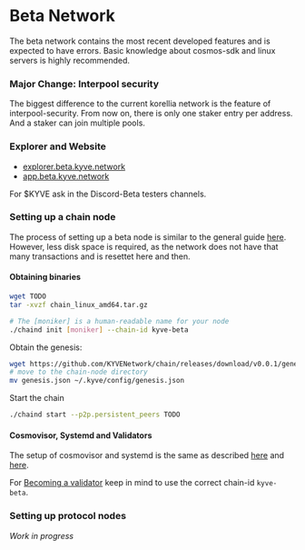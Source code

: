 # Beta Network

The beta network contains the most recent developed features and is expected to have errors.
Basic knowledge about cosmos-sdk and linux servers is highly recommended.

### Major Change: Interpool security
The biggest difference to the current korellia network is the feature of interpool-security.
From now on, there is only one staker entry per address. And a staker can join multiple pools. 


### Explorer and Website
- [explorer.beta.kyve.network](https://explorer.beta.kyve.network/kyve-betanet/staking)
- [app.beta.kyve.network](https://app.beta.kyve.network/)

For $KYVE ask in the Discord-Beta testers channels. 

### Setting up a chain node

The process of setting up a beta node is similar to the general guide
[here](/validators/chain-node.md). However, less disk space is required, as
the network does not have that many transactions and is resettet here and then.

#### Obtaining binaries
```bash
wget TODO
tar -xvzf chain_linux_amd64.tar.gz

# The [moniker] is a human-readable name for your node
./chaind init [moniker] --chain-id kyve-beta
```

Obtain the genesis:
```bash
wget https://github.com/KYVENetwork/chain/releases/download/v0.0.1/genesis.json
# move to the chain-node directory
mv genesis.json ~/.kyve/config/genesis.json
```

Start the chain
```bash
./chaind start --p2p.persistent_peers TODO
```


#### Cosmovisor, Systemd and Validators
The setup of cosmovisor and systemd is the same as described [here](/validators/chain-nodemd#setup-cosmovisor)
and [here](validators/chain-node.md#setting-up-deamon-service).

For [Becoming a validator](validators/chain-node.md#becoming-a-validator) keep in mind to use the correct chain-id `kyve-beta`.

### Setting up protocol nodes
_Work in progress_
